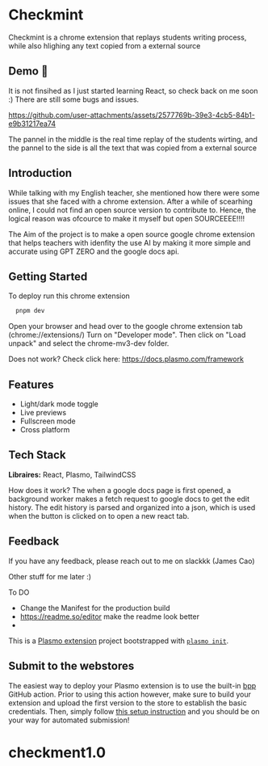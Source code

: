 
# Checkmint

Checkmint is a chrome extension that replays students writing process, while also hlighing any text copied from a external source


## Demo 👀
It is not finsihed as I just started learning React, so check back on me soon :) There are still some bugs and issues. 



https://github.com/user-attachments/assets/2577769b-39e3-4cb5-84b1-e9b31217ea74



The pannel in the middle is the real time replay of the students wirting, and the pannel to the side is all the text that was copied from a external source
## Introduction 

While talking with my English teacher, she mentioned how there were some issues that she faced with a chrome extension. After a while of scearhing online, I could not find an open source version to contribute to. Hence, the logical reason was ofcource to make it myself but open SOURCEEEE!!!!

The Aim of the project is to make a open source google chrome extension that helps teachers with idenfity the use AI by making it more simple and accurate using GPT ZERO and the google docs api.  
## Getting Started

To deploy run this chrome extension

```bash
  pnpm dev
```
Open your browser and head over to the google chrome extension tab (chrome://extensions/) Turn on "Developer mode". Then click on "Load unpack" and select the chrome-mv3-dev folder.

Does not work? 
Check click here: https://docs.plasmo.com/framework



## Features

- Light/dark mode toggle
- Live previews
- Fullscreen mode
- Cross platform


## Tech Stack

**Libraires:** React, Plasmo, TailwindCSS

How does it work?
The when a google docs page is first opened, a background worker makes a fetch request to google docs to get the edit history. The edit history is parsed and organized into a json, which is used when the button is clicked on to open a new react tab. 



## Feedback

If you have any feedback, please reach out to me on slackkk (James Cao)



Other stuff for me later :)

To DO
- Change the Manifest for the production build
- https://readme.so/editor make the readme look better
- 

This is a [Plasmo extension](https://docs.plasmo.com/) project bootstrapped with [`plasmo init`](https://www.npmjs.com/package/plasmo).


## Submit to the webstores

The easiest way to deploy your Plasmo extension is to use the built-in [bpp](https://bpp.browser.market) GitHub action. Prior to using this action however, make sure to build your extension and upload the first version to the store to establish the basic credentials. Then, simply follow [this setup instruction](https://docs.plasmo.com/framework/workflows/submit) and you should be on your way for automated submission!
# checkment1.0

